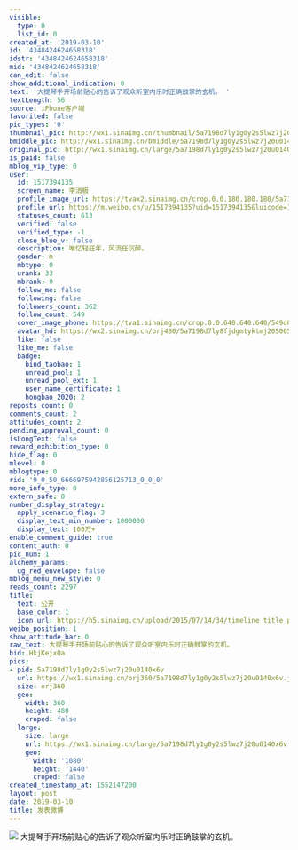 ```yaml
---
visible:
  type: 0
  list_id: 0
created_at: '2019-03-10'
id: '4348424624658318'
idstr: '4348424624658318'
mid: '4348424624658318'
can_edit: false
show_additional_indication: 0
text: '大提琴手开场前贴心的告诉了观众听室内乐时正确鼓掌的玄机。 '
textLength: 56
source: iPhone客户端
favorited: false
pic_types: '0'
thumbnail_pic: http://wx1.sinaimg.cn/thumbnail/5a7198d7ly1g0y2s5lwz7j20u0140x6v.jpg
bmiddle_pic: http://wx1.sinaimg.cn/bmiddle/5a7198d7ly1g0y2s5lwz7j20u0140x6v.jpg
original_pic: http://wx1.sinaimg.cn/large/5a7198d7ly1g0y2s5lwz7j20u0140x6v.jpg
is_paid: false
mblog_vip_type: 0
user:
  id: 1517394135
  screen_name: 李消极
  profile_image_url: https://tvax2.sinaimg.cn/crop.0.0.180.180.180/5a7198d7ly8fjdgmtyktmj20500500so.jpg?KID=imgbed,tva&Expires=1606399257&ssig=256z4pYqw4
  profile_url: https://m.weibo.cn/u/1517394135?uid=1517394135&luicode=10000011&lfid=2304131517394135_-_WEIBO_SECOND_PROFILE_WEIBO
  statuses_count: 613
  verified: false
  verified_type: -1
  close_blue_v: false
  description: 唯忆轻狂年，风流任沉醉。
  gender: m
  mbtype: 0
  urank: 33
  mbrank: 0
  follow_me: false
  following: false
  followers_count: 362
  follow_count: 549
  cover_image_phone: https://tva1.sinaimg.cn/crop.0.0.640.640.640/549d0121tw1egm1kjly3jj20hs0hsq4f.jpg
  avatar_hd: https://wx2.sinaimg.cn/orj480/5a7198d7ly8fjdgmtyktmj20500500so.jpg
  like: false
  like_me: false
  badge:
    bind_taobao: 1
    unread_pool: 1
    unread_pool_ext: 1
    user_name_certificate: 1
    hongbao_2020: 2
reposts_count: 0
comments_count: 2
attitudes_count: 2
pending_approval_count: 0
isLongText: false
reward_exhibition_type: 0
hide_flag: 0
mlevel: 0
mblogtype: 0
rid: '9_0_50_6666975942856125713_0_0_0'
more_info_type: 0
extern_safe: 0
number_display_strategy:
  apply_scenario_flag: 3
  display_text_min_number: 1000000
  display_text: 100万+
enable_comment_guide: true
content_auth: 0
pic_num: 1
alchemy_params:
  ug_red_envelope: false
mblog_menu_new_style: 0
reads_count: 2297
title:
  text: 公开
  base_color: 1
  icon_url: https://h5.sinaimg.cn/upload/2015/07/14/34/timeline_title_public_default.png
weibo_position: 1
show_attitude_bar: 0
raw_text: 大提琴手开场前贴心的告诉了观众听室内乐时正确鼓掌的玄机。 ​​​
bid: HkjKejxQa
pics:
- pid: 5a7198d7ly1g0y2s5lwz7j20u0140x6v
  url: https://wx1.sinaimg.cn/orj360/5a7198d7ly1g0y2s5lwz7j20u0140x6v.jpg
  size: orj360
  geo:
    width: 360
    height: 480
    croped: false
  large:
    size: large
    url: https://wx1.sinaimg.cn/large/5a7198d7ly1g0y2s5lwz7j20u0140x6v.jpg
    geo:
      width: '1080'
      height: '1440'
      croped: false
created_timestamp_at: 1552147200
layout: post
date: 2019-03-10
title: 发表微博
---
```


![](http://wx1.sinaimg.cn/large/5a7198d7ly1g0y2s5lwz7j20u0140x6v.jpg)
大提琴手开场前贴心的告诉了观众听室内乐时正确鼓掌的玄机。 
